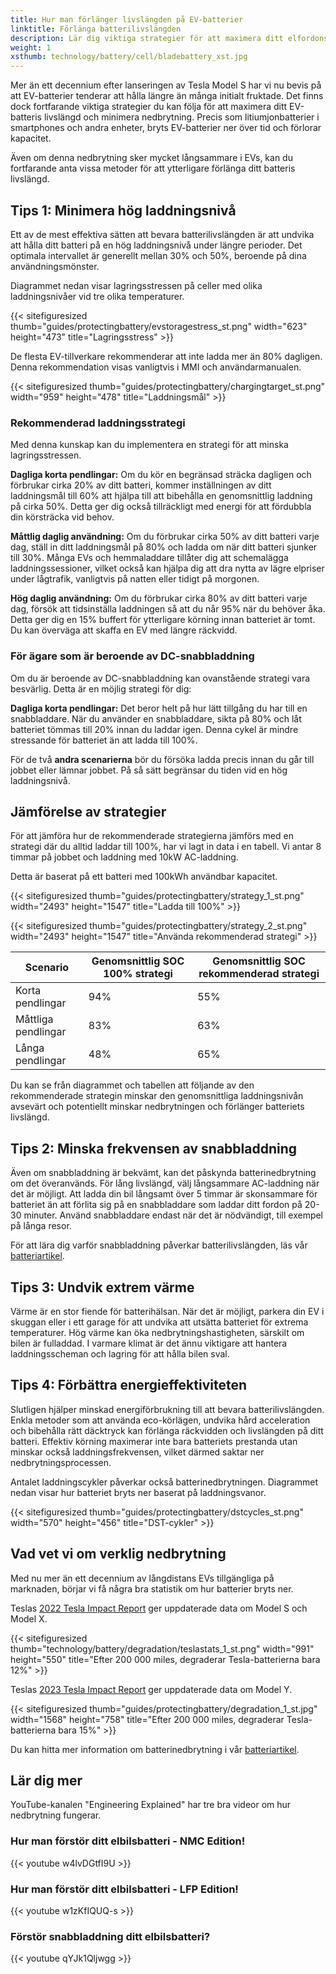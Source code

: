 ```yaml
---
title: Hur man förlänger livslängden på EV-batterier
linktitle: Förlänga batterilivslängden
description: Lär dig viktiga strategier för att maximera ditt elfordons batterilivslängd och minimera nedbrytning.
weight: 1
xsthumb: technology/battery/cell/bladebattery_xst.jpg
---
```

<!-- markdownlint-disable MD033 -->

Mer än ett decennium efter lanseringen av Tesla Model S har vi nu bevis på att EV-batterier tenderar att hålla längre än många initialt fruktade. Det finns dock fortfarande viktiga strategier du kan följa för att maximera ditt EV-batteris livslängd och minimera nedbrytning. Precis som litiumjonbatterier i smartphones och andra enheter, bryts EV-batterier ner över tid och förlorar kapacitet.

Även om denna nedbrytning sker mycket långsammare i EVs, kan du fortfarande anta vissa metoder för att ytterligare förlänga ditt batteris livslängd.

## Tips 1: Minimera hög laddningsnivå

Ett av de mest effektiva sätten att bevara batterilivslängden är att undvika att hålla ditt batteri på en hög laddningsnivå under längre perioder. Det optimala intervallet är generellt mellan 30% och 50%, beroende på dina användningsmönster.

Diagrammet nedan visar lagringsstressen på celler med olika laddningsnivåer vid tre olika temperaturer.

{{< sitefiguresized thumb="guides/protectingbattery/evstoragestress_st.png" width="623" height="473" title="Lagringsstress" >}}

De flesta EV-tillverkare rekommenderar att inte ladda mer än 80% dagligen. Denna rekommendation visas vanligtvis i MMI och användarmanualen.

{{< sitefiguresized thumb="guides/protectingbattery/chargingtarget_st.png" width="959" height="478" title="Laddningsmål" >}}

### Rekommenderad laddningsstrategi

Med denna kunskap kan du implementera en strategi för att minska lagringsstressen.

**Dagliga korta pendlingar:** Om du kör en begränsad sträcka dagligen och förbrukar cirka 20% av ditt batteri, kommer inställningen av ditt laddningsmål till 60% att hjälpa till att bibehålla en genomsnittlig laddning på cirka 50%. Detta ger dig också tillräckligt med energi för att fördubbla din körsträcka vid behov.

**Måttlig daglig användning:** Om du förbrukar cirka 50% av ditt batteri varje dag, ställ in ditt laddningsmål på 80% och ladda om när ditt batteri sjunker till 30%. Många EVs och hemmaladdare tillåter dig att schemalägga laddningssessioner, vilket också kan hjälpa dig att dra nytta av lägre elpriser under lågtrafik, vanligtvis på natten eller tidigt på morgonen.

**Hög daglig användning:** Om du förbrukar cirka 80% av ditt batteri varje dag, försök att tidsinställa laddningen så att du når 95% när du behöver åka. Detta ger dig en 15% buffert för ytterligare körning innan batteriet är tomt. Du kan överväga att skaffa en EV med längre räckvidd.

### För ägare som är beroende av DC-snabbladdning

Om du är beroende av DC-snabbladdning kan ovanstående strategi vara besvärlig. Detta är en möjlig strategi för dig:

**Dagliga korta pendlingar:** Det beror helt på hur lätt tillgång du har till en snabbladdare. När du använder en snabbladdare, sikta på 80% och låt batteriet tömmas till 20% innan du laddar igen. Denna cykel är mindre stressande för batteriet än att ladda till 100%.

För de två **andra scenarierna** bör du försöka ladda precis innan du går till jobbet eller lämnar jobbet. På så sätt begränsar du tiden vid en hög laddningsnivå.

## Jämförelse av strategier

För att jämföra hur de rekommenderade strategierna jämförs med en strategi där du alltid laddar till 100%, har vi lagt in data i en tabell. Vi antar 8 timmar på jobbet och laddning med 10kW AC-laddning.

Detta är baserat på ett batteri med 100kWh användbar kapacitet.

{{< sitefiguresized thumb="guides/protectingbattery/strategy_1_st.png" width="2493" height="1547" title="Ladda till 100%" >}}

{{< sitefiguresized thumb="guides/protectingbattery/strategy_2_st.png" width="2493" height="1547" title="Använda rekommenderad strategi" >}}

<table class="table table-striped border">
<thead>
    <tr>
        <th>Scenario</th>
        <th>Genomsnittlig SOC 100% strategi</th>
        <th>Genomsnittlig SOC rekommenderad strategi</th>
    </tr>
</thead>
<tbody>
<tr>
    <td>Korta pendlingar</td>
    <td>94%</td>
    <td>55%</td>
</tr>
<tr>
    <td>Måttliga pendlingar</td>
    <td>83%</td>
    <td>63%</td>
</tr>
<tr>
    <td>Långa pendlingar</td>
    <td>48%</td>
    <td>65%</td>
</tr>
</tbody>
</table>

Du kan se från diagrammet och tabellen att följande av den rekommenderade strategin minskar den genomsnittliga laddningsnivån avsevärt och potentiellt minskar nedbrytningen och förlänger batteriets livslängd.

## Tips 2: Minska frekvensen av snabbladdning

Även om snabbladdning är bekvämt, kan det påskynda batterinedbrytning om det överanvänds. För lång livslängd, välj långsammare AC-laddning när det är möjligt. Att ladda din bil långsamt över 5 timmar är skonsammare för batteriet än att förlita sig på en snabbladdare som laddar ditt fordon på 20-30 minuter. Använd snabbladdare endast när det är nödvändigt, till exempel på långa resor.

För att lära dig varför snabbladdning påverkar batterilivslängden, läs vår [batteriartikel](../../../technology/battery/degredation).

## Tips 3: Undvik extrem värme

Värme är en stor fiende för batterihälsan. När det är möjligt, parkera din EV i skuggan eller i ett garage för att undvika att utsätta batteriet för extrema temperaturer. Hög värme kan öka nedbrytningshastigheten, särskilt om bilen är fulladdad. I varmare klimat är det ännu viktigare att hantera laddningsscheman och lagring för att hålla bilen sval.

## Tips 4: Förbättra energieffektiviteten

Slutligen hjälper minskad energiförbrukning till att bevara batterilivslängden. Enkla metoder som att använda eco-körlägen, undvika hård acceleration och bibehålla rätt däcktryck kan förlänga räckvidden och livslängden på ditt batteri. Effektiv körning maximerar inte bara batteriets prestanda utan minskar också laddningsfrekvensen, vilket därmed saktar ner nedbrytningsprocessen.

Antalet laddningscykler påverkar också batterinedbrytningen. Diagrammet nedan visar hur batteriet bryts ner baserat på laddningsvanor.

{{< sitefiguresized thumb="guides/protectingbattery/dstcycles_st.png" width="570" height="456" title="DST-cykler" >}}

## Vad vet vi om verklig nedbrytning

Med nu mer än ett decennium av långdistans EVs tillgängliga på marknaden, börjar vi få några bra statistik om hur batterier bryts ner.

Teslas [2022 Tesla Impact Report](https://www.tesla.com/ns_videos/2022-tesla-impact-report-highlights.pdf) ger uppdaterade data om Model S och Model X.

{{< sitefiguresized thumb="technology/battery/degradation/teslastats_1_st.png" width="991" height="550" title="Efter 200 000 miles, degraderar Tesla-batterierna bara 12%" >}}

Teslas [2023 Tesla Impact Report](https://www.tesla.com/ns_videos/2023-tesla-impact-report-highlights.pdf) ger uppdaterade data om Model Y.

{{< sitefiguresized thumb="guides/protectingbattery/degradation_1_st.jpg" width="1568" height="758" title="Efter 200 000 miles, degraderar Tesla-batterierna bara 15%" >}}

Du kan hitta mer information om batterinedbrytning i vår [batteriartikel](../../../technology/battery/degredation).

## Lär dig mer

YouTube-kanalen "Engineering Explained" har tre bra videor om hur nedbrytning fungerar.

### Hur man förstör ditt elbilsbatteri - NMC Edition!

{{< youtube w4lvDGtfI9U >}}

### Hur man förstör ditt elbilsbatteri - LFP Edition!

{{< youtube w1zKfIQUQ-s >}}

### Förstör snabbladdning ditt elbilsbatteri?

{{< youtube qYJk1Qljwgg >}}
